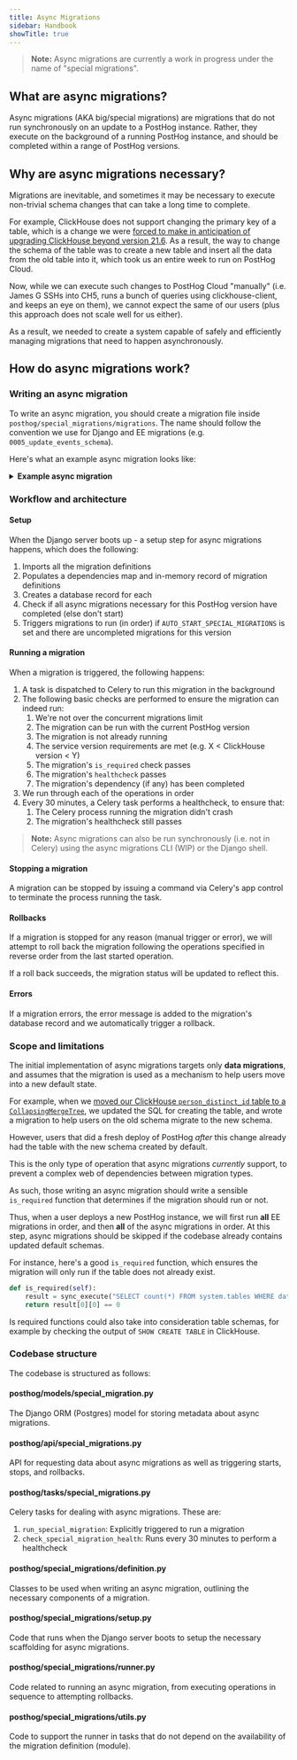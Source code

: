 ```yaml
---
title: Async Migrations
sidebar: Handbook
showTitle: true
---
```


> **Note:** Async migrations are currently a work in progress under the name of "special migrations".

## What are async migrations?

Async migrations (AKA big/special migrations) are migrations that do not run synchronously on an update to a PostHog instance. Rather, they execute on the background of a running PostHog instance, and should be completed within a range of PostHog versions. 

## Why are async migrations necessary?

Migrations are inevitable, and sometimes it may be necessary to execute non-trivial schema changes that can take a long time to complete. 

For example, ClickHouse does not support changing the primary key of a table, which is a change we were [forced to make in anticipation of upgrading ClickHouse beyond version 21.6](https://github.com/PostHog/posthog/issues/5684). As a result, the way to change the schema of the table was to create a new table and insert all the data from the old table into it, which took us an entire week to run on PostHog Cloud.

Now, while we can execute such changes to PostHog Cloud "manually" (i.e. James G SSHs into CH5, runs a bunch of queries using clickhouse-client, and keeps an eye on them), we cannot expect the same of our users (plus this approach does not scale well for us either).

As a result, we needed to create a system capable of safely and efficiently managing migrations that need to happen asynchronously.

## How do async migrations work?

### Writing an async migration

To write an async migration, you should create a migration file inside `posthog/special_migrations/migrations`. The name should follow the convention we use for Django and EE migrations (e.g. `0005_update_events_schema`).

Here's what an example async migration looks like:

<details>

<summary><b>Example async migration</b></summary>

<br />



```python
from posthog.constants import AnalyticsDBMS
from posthog.special_migrations.definition import SpecialMigrationDefinition, SpecialMigrationOperation
from posthog.version_requirement import ServiceVersionRequirement
from ee.clickhouse.client import sync_execute

class Migration(SpecialMigrationDefinition):

    description = "Migrate table_x to a new schema"

    # minimum posthog version for running this migration
    posthog_min_version = "1.28.0"

    # maximum posthog version this migration can be run on - it becomes a requirement from 1.31.1 onwards
    posthog_max_version = "1.31.0"

    # if clickhouse is on a version below 21.6.0, this migration won't run
    service_version_requirements = [
        ServiceVersionRequirement(service="clickhouse", supported_version=">=21.6.0"),
    ]

    # the special migration that needs to have completed before this one
    depends_on = "0003_previous_special_migration"

    # ordered list of operations in the migration
    operations = [
        SpecialMigrationOperation(
            database=AnalyticsDBMS.POSTGRES,
            sql="CREATE TABLE table_x_new ( key VARCHAR, value VARCHAR ) ENGINE = ReplacingMergeTree('value') ORDER BY key",
            rollback="DROP TABLE table_x_new",
        ),
        SpecialMigrationOperation(
            database=AnalyticsDBMS.POSTGRES,
            sql="INSERT INTO table_x_new (col1) SELECT key, value FROM table_x",
            rollback="TRUNCATE TABLE table_x_new",
        ),
    ]
    
    # only run if the table doesn't already exist
    def is_required(self):
        result = sync_execute("SELECT count(*) FROM system.tables WHERE database='posthog' AND name='table_x_new'")
        return result[0][0] == 0 

    # check if we're not running low on storage
    def healthcheck(self):
        result = sync_execute("SELECT free_space FROM system.disks")
        if result[0][0] < 1000000000:
            return (False, "ClickHouse available storage below 1GB") 

        return (True, None)

    # update progress based on the total rows moved
    def progress(self, _):
        result = sync_execute(f"SELECT count(*) FROM table_x")
        result2 = sync_execute(f"SELECT count(*) FROM table_x_new")
        total_rows_to_move = result2[0][0]
        total_rows_moved = result[0][0]

        progress = 100 * total_rows_moved / total_rows_to_move
        return progress

```

</details>


### Workflow and architecture 

#### Setup

When the Django server boots up - a setup step for async migrations happens, which does the following:

1. Imports all the migration definitions 
2. Populates a dependencies map and in-memory record of migration definitions
3. Creates a database record for each
4. Check if all async migrations necessary for this PostHog version have completed (else don't start)
5. Triggers migrations to run (in order) if `AUTO_START_SPECIAL_MIGRATIONS` is set and there are uncompleted migrations for this version

#### Running a migration

When a migration is triggered, the following happens:

1. A task is dispatched to Celery to run this migration in the background
2. The following basic checks are performed to ensure the migration can indeed run:
    1. We're not over the concurrent migrations limit
    2. The migration can be run with the current PostHog version
    3. The migration is not already running
    4. The service version requirements are met (e.g. X < ClickHouse version < Y)
    5. The migration's `is_required` check passes
    6. The migration's `healthcheck` passes
    7. The migration's dependency (if any) has been completed
3. We run through each of the operations in order
4. Every 30 minutes, a Celery task performs a healthcheck, to ensure that:
   1. The Celery process running the migration didn't crash
   2. The migration's healthcheck still passes 

> **Note:** Async migrations can also be run synchronously (i.e. not in Celery) using the async migrations CLI (WIP) or the Django shell.

#### Stopping a migration

A migration can be stopped by issuing a command via Celery's app control to terminate the process running the task. 

#### Rollbacks

If a migration is stopped for any reason (manual trigger or error), we will attempt to roll back the migration following the operations specified in reverse order from the last started operation. 

If a roll back succeeds, the migration status will be updated to reflect this.

#### Errors

If a migration errors, the error message is added to the migration's database record and we automatically trigger a rollback.

### Scope and limitations

The initial implementation of async migrations targets only **data migrations**, and assumes that the migration is used as a mechanism to help users move into a new default state. 

For example, when we [moved our ClickHouse `person_distinct_id` table to a `CollapsingMergeTree`](https://github.com/PostHog/posthog/pull/5563), we updated the SQL for creating the table, and wrote a migration to help users on the old schema migrate to the new schema. 

However, users that did a fresh deploy of PostHog _after_ this change already had the table with the new schema created by default.

This is the only type of operation that async migrations _currently_ support, to prevent a complex web of dependencies between migration types.

As such, those writing an async migration should write a sensible `is_required` function that determines if the migration should run or not. 

Thus, when a user deploys a new PostHog instance, we will first run **all** EE migrations in order, and then **all** of the async migrations in order. At this step, async migrations should be skipped if the codebase already contains updated default schemas. 

For instance, here's a good `is_required` function, which ensures the migration will only run if the table does not already exist.

```python
def is_required(self):
    result = sync_execute("SELECT count(*) FROM system.tables WHERE database='posthog' AND name='table_x_new'")
    return result[0][0] == 0 
```

Is required functions could also take into consideration table schemas, for example by checking the output of `SHOW CREATE TABLE` in ClickHouse.


### Codebase structure

The codebase is structured as follows:

#### posthog/models/special_migration.py

The Django ORM (Postgres) model for storing metadata about async migrations.

#### posthog/api/special_migrations.py

API for requesting data about async migrations as well as triggering starts, stops, and rollbacks.

#### posthog/tasks/special_migrations.py

Celery tasks for dealing with async migrations. These are:

1. `run_special_migration`: Explicitly triggered to run a migration
2. `check_special_migration_health`: Runs every 30 minutes to perform a healthcheck

#### posthog/special_migrations/definition.py

Classes to be used when writing an async migration, outlining the necessary components of a migration.

#### posthog/special_migrations/setup.py

Code that runs when the Django server boots to setup the necessary scaffolding for async migrations.

#### posthog/special_migrations/runner.py

Code related to running an async migration, from executing operations in sequence to attempting rollbacks.

#### posthog/special_migrations/utils.py

Code to support the runner in tasks that do not depend on the availability of the migration definition (module).

